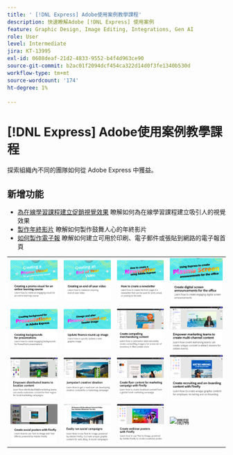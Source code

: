 ```yaml
---
title: ' [!DNL Express] Adobe使用案例教學課程'
description: 快速瞭解Adobe [!DNL Express] 使用案例
feature: Graphic Design, Image Editing, Integrations, Gen AI
role: User
level: Intermediate
jira: KT-13995
exl-id: 0608deaf-21d2-4833-9552-b4f4d963ce90
source-git-commit: b2ac01f2094dcf454ca322d14d0f3fe1340b530d
workflow-type: tm+mt
source-wordcount: '174'
ht-degree: 1%

---
```


# [!DNL Express] Adobe使用案例教學課程

探索組織內不同的團隊如何從 Adobe Express 中獲益。

## 新增功能

* [為在線學習課程建立促銷視覺效果](promo-visual.md)
瞭解如何為在線學習課程建立吸引人的視覺效果
* [製作年終影片](end-of-year-video.md)
瞭解如何製作鼓舞人心的年終影片
* [如何製作電子報](newsletter.md)
瞭解如何建立可用於印刷、電子郵件或張貼到網路的電子報首頁

<table style="table-layout:fixed">
<tr>
   <td>
      <a href="promo-visual.md">
         <img alt="為在線學習課程建立促銷視覺效果" src="assets/promo-visual.png" />
      </a>
   </td>
   <td>
      <a href="end-of-year-video.md">
         <img alt="製作年終影片" src="assets/eoy-video.png" />
      </a>
   </td>
   <td>
      <a href="newsletter.md">
         <img alt="如何製作電子報" src="assets/create-newsletter.png" />
      </a>
   </td>
   <td>
      <a href="create-digital-screens.md">
         <img alt="為辦公室製作數字螢幕公告" src="assets/screen-announcements.png" />
      </a>
   </td>
</tr>
<tr>
   <td>
      <a href="create-backgrounds.md">
         <img alt="建立簡報背景" src="assets/backgrounds-presentations.png" />
      </a>
   </td>
   <td>
      <a href="update-image.md">
         <img alt="更新金融彙整影像" src="assets/finance-image.png" />
      </a>
   </td>
   <td>
      <a href="compelling-merchandise.md">
         <img alt="建立引人入勝的商品銷售內容" src="assets/merchandise.png" />
      </a>
   </td>
   <td>
      <a href="multi-channel-marketing-content.md">
         <img alt="賦予營銷團隊建立多通道內容的能力" src="assets/multi-channel.png" />
      </a>
   </td>
</tr>
<tr>
   <td>
      <a href="localized-marketing-content.md">
         <img alt="讓分散的團隊能夠將內容當地語系化" src="assets/marketing-regional-content.png" />
      </a>
   </td>
   <td>
      <a href="jumpstart-ideation.md">
         <img alt="快速開始創意構想" src="assets/marketing-ideation.png" />
      </a>
   </td>
   <td>
      <a href="create-local-marketing.md">
         <img alt="使用 Firefly 建立行銷宣傳活動的傳單內容" src="assets/local-marketing.png" />
      </a>
   </td>
   <td>
      <a href="create-on-boarding.md">
         <img alt="使用 Firefly 建立招募和入門內容" src="assets/on-boarding.png" />
      </a>
   </td>
</tr>
<tr>
   <td>
      <a href="create-social-posters.md">
         <img alt="使用 Firefly 製作社交海報" src="assets/social-firefly.png" />
      </a>
   </td>
   <td>
      <a href="create-blog-graphics.md">
         <img alt="使用 Firefly 為部落格製作圖形內容" src="assets/blog-graphic.png" />
      </a>
   </td>
   <td>
      <a href="create-webinar-poster.md">
         <img alt="使用 Firefly 製作網路研討會海報" src="assets/webinar-poster.png" />
      </a>
   </td>
   <td>
      <img alt="間隔" src="../assets/Gray_thumbnail.png" />
      <div>
      <br>
   </td>
</tr>
</table>
